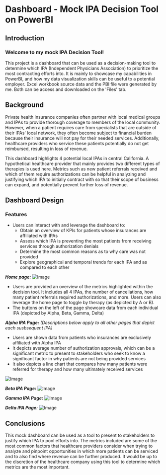 # Dashboard - Mock IPA Decision Tool on PowerBI

## Introduction
### Welcome to my mock IPA Decision Tool!

This project is a dashboard that can be used as a decision-making tool to determine which IPA (Independent Physicians Association) to prioritize the most contracting efforts into. It is mainly to showcase my capabilities in PowerBI, and how my data visualization skills can be useful to a potential employer. Excel workbook source data and the PBI file were generated by me. Both can be access and downloaded on the 'Files' tab.


## Background

Private health insurance companies often partner with local medical groups and IPAs to provide thorough coverage to members of the local community. However, when a patient requires care from specialists that are outside of their IPAs' local network, they often become subject to financial burden because their insurance will not pay for their needed services. Additionally, healthcare providers who service these patients potentially do not get reimbursed, resulting in loss of revenue.

This dashboard highlights 4 potential local IPAs in central California. A hypothetical healthcare provider that mainly provides two different types of therapies is used here. Metrics such as new patient referrals received and which of them require authorizations can be helpful in analyzing and justifying which IPA to initially contract with so that their scope of business can expand, and potentially prevent further loss of revenue.

## Dashboard Design

### Features
* Users can interact with and leverage the dashboard to:
  * Obtain an overview of KPIs for patients whose insurances are affiliated with IPAs
  * Assess which IPA is preventing the most patients from receiving services through authorization denials
  * Determine the most common reasons as to why care was not provided
  * Explore geographical and temporal trends for each IPA and as compared to each other
 

***Home page:***
![Image](https://github.com/user-attachments/assets/55b6653d-f417-4474-8840-fb195a3428af)
  * Users are provided an overview of the metrics highlighted within the decision tool. It includes all 4 IPAs, the number of cancellations, how many patient referrals required authorizations, and more. Users can also leverage the home page to toggle by therapy (as depicted by A or B).
* The buttons on the left of the page showcare data from each individual IPA (depicted by Alpha, Beta, Gamma, Delta)

  
***Alpha IPA Page:***
_(Descriptions below apply to all other pages that depict each susbsequent IPA)_
 * Users are shown data from patients who insurances are exclusively affiliated with Alpha IPA
 * It depicts average number of authorization approvals, which can be a significant metric to present to stakeholders who seek to know a significant factor in why patients are not being provided services
 * It also depicts a line chart that compares how many patients were referred for therapy and how many ultimately received services

![Image](https://github.com/user-attachments/assets/a504263f-2b1b-4d44-8740-3a191e246dc0)


***Beta IPA Page:***
![Image](https://github.com/user-attachments/assets/f834df4c-49ed-409b-b826-80a77f233119)


***Gamma IPA Page:***
![Image](https://github.com/user-attachments/assets/a0cf171b-292d-422f-8aca-13f61112f0d4)


***Delta IPA Page:***
![Image](https://github.com/user-attachments/assets/e8eef781-e9bc-43e9-a65f-dcae296d0c75)


## Conclusions
This mock dashboard can be used as a tool to present to stakeholders to justify which IPA to pool efforts into. The metrics included are some of the most common factors that healthcare providers consider when trying to analyze and pinpoint opportunities in which more patients can be serviced and to also find where revenue can be further produced. It would be up to the discretion of the healthcare company using this tool to determine which metrics are the most important.
